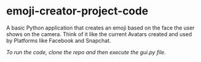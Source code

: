 # emoji-creator-project-code
A basic Python application that creates an emoji based on the face the user shows on the camera. Think of it like the current Avatars created and used by Platforms like Facebook
and Snapchat.

*To run the code, clone the repo and then execute the gui.py file.*
